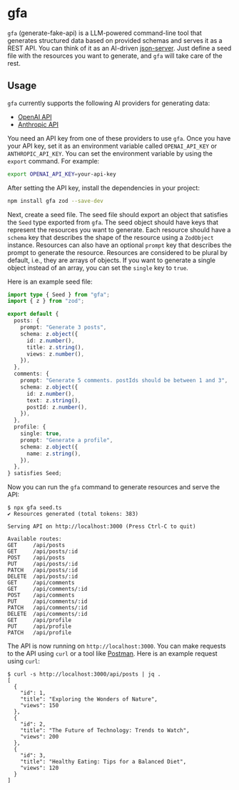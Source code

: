 # gfa

`gfa` (generate-fake-api) is a LLM-powered command-line tool that generates structured data based on provided schemas and serves it as a REST API. You can think of it as an AI-driven [json-server](https://github.com/typicode/json-server). Just define a seed file with the resources you want to generate, and `gfa` will take care of the rest.

## Usage

`gfa` currently supports the following AI providers for generating data:

- [OpenAI API](https://openai.com/api/)
- [Anthropic API](https://www.anthropic.com/api)

You need an API key from one of these providers to use `gfa`. Once you have your API key, set it as an environment variable called `OPENAI_API_KEY` or `ANTHROPIC_API_KEY`. You can set the environment variable by using the `export` command. For example:

```sh
export OPENAI_API_KEY=your-api-key
```

After setting the API key, install the dependencies in your project:

```sh
npm install gfa zod --save-dev
```

Next, create a seed file. The seed file should export an object that satisfies the `Seed` type exported from `gfa`. The seed object should have keys that represent the resources you want to generate. Each resource should have a `schema` key that describes the shape of the resource using a `ZodObject` instance. Resources can also have an optional `prompt` key that describes the prompt to generate the resource. Resources are considered to be plural by default, i.e., they are arrays of objects. If you want to generate a single object instead of an array, you can set the `single` key to `true`.

Here is an example seed file:

```ts
import type { Seed } from "gfa";
import { z } from "zod";

export default {
  posts: {
    prompt: "Generate 3 posts",
    schema: z.object({
      id: z.number(),
      title: z.string(),
      views: z.number(),
    }),
  },
  comments: {
    prompt: "Generate 5 comments. postIds should be between 1 and 3",
    schema: z.object({
      id: z.number(),
      text: z.string(),
      postId: z.number(),
    }),
  },
  profile: {
    single: true,
    prompt: "Generate a profile",
    schema: z.object({
      name: z.string(),
    }),
  },
} satisfies Seed;
```

Now you can run the `gfa` command to generate resources and serve the API:

```
$ npx gfa seed.ts
✔ Resources generated (total tokens: 383)

Serving API on http://localhost:3000 (Press Ctrl-C to quit)

Available routes:
GET     /api/posts
GET     /api/posts/:id
POST    /api/posts
PUT     /api/posts/:id
PATCH   /api/posts/:id
DELETE  /api/posts/:id
GET     /api/comments
GET     /api/comments/:id
POST    /api/comments
PUT     /api/comments/:id
PATCH   /api/comments/:id
DELETE  /api/comments/:id
GET     /api/profile
PUT     /api/profile
PATCH   /api/profile
```

The API is now running on `http://localhost:3000`. You can make requests to the API using `curl` or a tool like [Postman](https://www.postman.com/). Here is an example request using `curl`:

```
$ curl -s http://localhost:3000/api/posts | jq .
[
  {
    "id": 1,
    "title": "Exploring the Wonders of Nature",
    "views": 150
  },
  {
    "id": 2,
    "title": "The Future of Technology: Trends to Watch",
    "views": 200
  },
  {
    "id": 3,
    "title": "Healthy Eating: Tips for a Balanced Diet",
    "views": 120
  }
]
```
